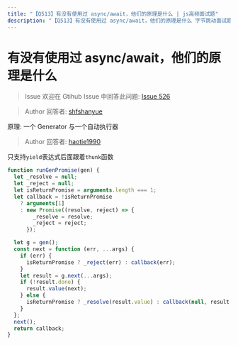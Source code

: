```yaml
---
title: "【Q513】有没有使用过 async/await，他们的原理是什么 | js高频面试题"
description: "【Q513】有没有使用过 async/await，他们的原理是什么 字节跳动面试题、阿里腾讯面试题、美团小米面试题。"
---
```


# 有没有使用过 async/await，他们的原理是什么

> Issue
> 欢迎在 Gtihub Issue 中回答此问题: [Issue 526](https://github.com/shfshanyue/Daily-Question/issues/526)

> Author
> 回答者: [shfshanyue](https://github.com/shfshanyue)

原理: 一个 Generator 与一个自动执行器

> Author
> 回答者: [haotie1990](https://github.com/haotie1990)

只支持`yield`表达式后面跟着`thunk`函数

```js
function runGenPromise(gen) {
  let _resolve = null;
  let _reject = null;
  let isReturnPromise = arguments.length === 1;
  let callback = !isReturnPromise
    ? arguments[1]
    : new Promise((resolve, reject) => {
        _resolve = resolve;
        _reject = reject;
      });

  let g = gen();
  const next = function (err, ...args) {
    if (err) {
      isReturnPromise ? _reject(err) : callback(err);
    }
    let result = g.next(...args);
    if (!result.done) {
      result.value(next);
    } else {
      isReturnPromise ? _resolve(result.value) : callback(null, result.value);
    }
  };
  next();
  return callback;
}
```
